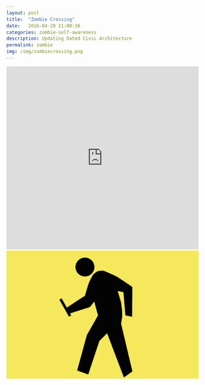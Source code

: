 ```yaml
---
layout: post
title:  "Zombie Crossing"
date:   2016-04-20 21:00:30
categories: zombie-self-awareness
description: Updating Dated Civic Architecture
permalink: zombie
img: /img/zombiecrossing.png
---
```



<iframe width="100%" height="480" src="https://www.youtube.com/embed/raWhliAt30c" frameborder="0" allowfullscreen></iframe>
<div class="col-xs-1"></div>
<div class="col-xs-11">
	<img src="/img/zombiecrossing.png" class="img-responsive" alt="Responsive image"/>
</div>

